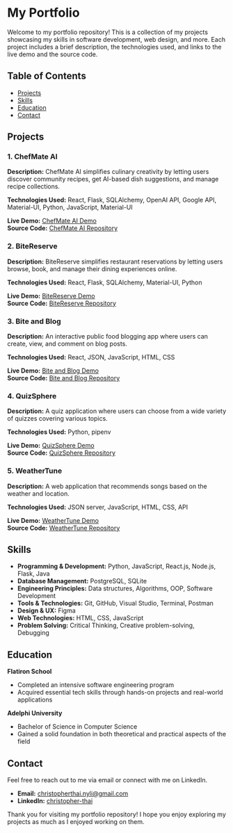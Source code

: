 # My Portfolio

Welcome to my portfolio repository! This is a collection of my projects showcasing my skills in software development, web design, and more. Each project includes a brief description, the technologies used, and links to the live demo and the source code.

## Table of Contents

- [Projects](#projects)
- [Skills](#skills)
- [Education](#education)
- [Contact](#contact)

## Projects

### 1. ChefMate AI

**Description:** ChefMate AI simplifies culinary creativity by letting users discover community recipes, get AI-based dish suggestions, and manage recipe collections.

**Technologies Used:** React, Flask, SQLAlchemy, OpenAI API, Google API, Material-UI, Python, JavaScript, Material-UI

**Live Demo:** [ChefMate AI Demo](https://www.loom.com/share/c7efc0edbe1e4608a72ddc42704e2b0b?sid=b7aa1d80-343c-408b-9e6b-cc5ae3abd733)  
**Source Code:** [ChefMate AI Repository](https://github.com/christopherthai/chefmate-ai)

### 2. BiteReserve

**Description:** BiteReserve simplifies restaurant reservations by letting users browse, book, and manage their dining experiences online.

**Technologies Used:** React, Flask, SQLAlchemy, Material-UI, Python

**Live Demo:** [BiteReserve Demo](https://www.loom.com/share/c6193b9425c44bdd88570f82be8c2544?sid=7347ff81-0f6c-4201-b349-a9202940ad83)  
**Source Code:** [BiteReserve Repository](https://github.com/christopherthai/bite-reserve)

### 3. Bite and Blog

**Description:** An interactive public food blogging app where users can create, view, and comment on blog posts.

**Technologies Used:** React, JSON, JavaScript, HTML, CSS

**Live Demo:** [Bite and Blog Demo](https://www.loom.com/share/05b7739feda44cfaae30379ae6d15c5d?sid=4422aff3-7dec-4e5f-9c9e-b0ecb0956b56)  
**Source Code:** [Bite and Blog Repository](https://github.com/christopherthai/bite-and-blog)

### 4. QuizSphere

**Description:** A quiz application where users can choose from a wide variety of quizzes covering various topics.

**Technologies Used:** Python, pipenv

**Live Demo:** [QuizSphere Demo](#)  
**Source Code:** [QuizSphere Repository](https://github.com/christopherthai/quiz-sphere)

### 5. WeatherTune

**Description:** A web application that recommends songs based on the weather and location.

**Technologies Used:** JSON server, JavaScript, HTML, CSS, API

**Live Demo:** [WeatherTune Demo](#)  
**Source Code:** [WeatherTune Repository](https://github.com/christopherthai/phase-1-final-project)

## Skills

- **Programming & Development:** Python, JavaScript, React.js, Node.js, Flask, Java
- **Database Management:** PostgreSQL, SQLite
- **Engineering Principles:** Data structures, Algorithms, OOP, Software Development
- **Tools & Technologies:** Git, GitHub, Visual Studio, Terminal, Postman
- **Design & UX:** Figma
- **Web Technologies:** HTML, CSS, JavaScript
- **Problem Solving:** Critical Thinking, Creative problem-solving, Debugging

## Education

**Flatiron School**

- Completed an intensive software engineering program
- Acquired essential tech skills through hands-on projects and real-world applications

**Adelphi University**

- Bachelor of Science in Computer Science
- Gained a solid foundation in both theoretical and practical aspects of the field

## Contact

Feel free to reach out to me via email or connect with me on LinkedIn.

- **Email:** [christopherthai.nyli@gmail.com](mailto:christopherthai.nyli@gmail.com)
- **LinkedIn:** [christopher-thai](https://www.linkedin.com/in/christopher-thai/)

Thank you for visiting my portfolio repository! I hope you enjoy exploring my projects as much as I enjoyed working on them.
